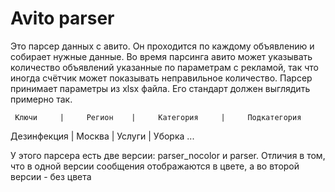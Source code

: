 # Avito parser

Это парсер данных с авито. Он проходится по каждому объявлению и собирает нужные
данные. Во время парсинга авито может указывать количество объявлений указанные
по параметрам с рекламой, так что иногда счётчик может показывать неправильное количество.
Парсер принимает параметры из xlsx файла. Его стандарт должен выглядить примерно так.

     Ключи     |     Регион    |     Категория     |     Подкатегория
 Дезинфекция   | Москва        | Услуги            | Уборка
 ...

У этого парсера есть две версии: parser_nocolor и parser. Отличия в том, что в одной версии сообщения
отображаются в цвете, а во второй версии - без цвета
